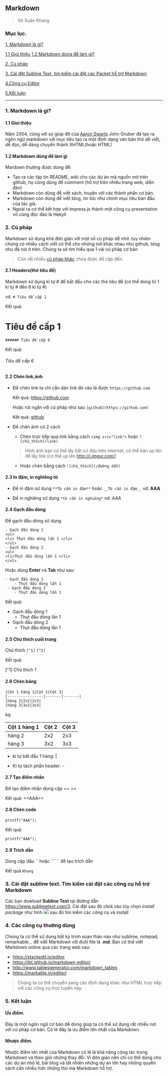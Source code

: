 ## Markdown

> Võ Xuân Khang

### Mục lục.

[1. Markdown là gì?](#gt)

[1.1 Gioi thiệu](#gioithieu)
[1.2 Markdown dùng để làm gì?](#tacdung)

[2. Cú pháp](#cuphap)

[3. Cài đặt Subline Text, tìm kiếm cài đặt các Packet hỗ trợ Markdown](#sublinetext)

[4.Công cụ Editor](#congcu)

[5.Kết luận](#ketluan)

-----------------------

### 1. Markdown là gì?

<a name='gioithieu'></a>

#### 1.1 Gioi thiệu

Năm 2004, cùng với sự giúp đỡ của [Aaron Swarts](https://vi.wikipedia.org/wiki/Aaron_Swartz) John Gruber đã tạo ra ngôn ngữ markdown với mục tiêu tạo ra một định dạng văn bản thô dễ viết, dễ đọc, dễ dàng chuyển thành XHTML(hoặc HTML)

<a name='tacdung'></a>

#### 1.2 Markdown dùng để làm gì

Mardown thường được dùng để:
- Tạo ra các tập tin README, wiki cho các dự án mã nguồn mở trên github, họ cũng dùng để comment (hỗ trợ trên nhiều trang web, diễn đàn)
- Markdown còn dùng để viết sách, truyện với các thành phần cơ bản.
- Markdown còn dùng để viết blog, tin tức như chính mục tiêu ban đầu của tác giả.
- Ngoài ra có thể kết hợp với impress.js thành một công cụ presentation vô cùng độc đáo là Hekyll

<a name='cuphap'></a>

### 2. Cú pháp

Markdown sử dụng khá đơn giản với một số cú pháp dễ nhớ. tuy nhiên chúng có nhiều cách viết có thể cho những nơi khác nhau như github, blog như đã nói ở trên. Chúng ta sẽ tìm hiểu qua 1 vài cú pháp cơ bản
> Còn rất nhiều [cú pháp khác](https://daringfireball.net/projects/markdown/syntax) chưa được đề cập đến.

#### 2.1 Headers(thẻ tiêu đề)

Markdown sử dụng kí tự # để bắt đầu cho các thẻ tiêu đề (có thể dùng từ 1 kí tự # đến 6 kí tự #)

vd: 
`# Tiêu đề cấp 1`

Kết quả: 
# Tiêu đề cấp 1


`###### Tiêu đề cấp 6`

Kết quả:
###### Tiêu đề cấp 6

#### 2.2 Chèn link,ảnh

- Để chèn link ta chỉ cần dán link đó vào là được `https://github.com`

	Kết quả: https://github.com

	Hoặc rút ngắn với cú pháp như sau `[github](https://github.com)`

	Kết quả: 
	[github](https://github.com)

- Để chèn ảnh có 2 cách

	- Chèn trực tiếp qua link bằng cách `<img src="link">` hoặc `![chú_thích](link)`
	> Hình ảnh bạn có thể lấy bất cứ đâu trên internet, có thể bạn up lên để lấy link (có thể up lên http://i.imgur.com/)

	- Hoặc chèn bằng cách `![chú_thích](/đường dẫn)`

#### 2.3 In đậm, in nghiêng từ

- Để in đậm sử dụng `**Từ cần in đậm**` hoặc `__Từ cần in đậm__`
	vd: **AAA**

- Để in nghiêng sử dụng `*từ cần in nghiêng*`
	vd: *AAA*

#### 2.4 Gạch đầu dòng

Để gạch đầu dòng sử dụng

```
- Gạch đầu dòng 1
<ul>
<li> Thụt đầu dòng lần 1 </li>
</ul>
- Gạch đầu dòng 2
<ul>
<li>Thụt đầu dòng lần 1 </li>
</ul>
```
 
Hoặc dùng **Enter** và __Tab__ như sau:

```
- Gạch đầu dòng 1
	- Thụt đầu dòng lần 1
 - Gạch đầu dòng 2
 	- Thụt đầu dòng lần 1
 ```

 Kết quả:
 
 - Gạch đầu dòng 1
 	- Thụt đầu dòng lần 1
 - Gạch đầu dòng 2
 	- Thụt đầu dòng lần 1


 #### 2.5 Chú thích cuối trang

 Chú thích `[^1]` `[^2]`

 Kết quả:

 [^1] Chú thích 1

 #### 2.6 Chèn bảng

 ```
|Cột 1 hàng 1|Cột 2|Cột 3|
|----------------|-------|-------|
|hàng 2|2x2|2x3|
|hàng 3|3x2|3x3|
```
kq:

|Cột 1 hàng 1|Cột 2|Cột 3|
|----------------|-------|-------|
|hàng 2|2x2|2x3|
|hàng 3|3x2|3x3|

- kí tự bắt đầu 1 hàng: |

- Kí tự tách phần header: -

#### 2.7 Tạo điểm nhấn

Để tạo điểm nhấn dùng cặp == ==
 
Kết quả: ==AAA==

#### 2.8 Chèn code

``` code
printf("AAA");
```
Kết quả:	
``` code
printf("AAA");
```

#### 2.9 Trích dẫn

Dùng cặp dấu `` hoặc `````` để tạo trích dẫn

Kết quả `Khang`

<a name="sublinetext"></a>

### 3. Cài đặt subline text. Tìm kiếm cài đặt các công cụ hỗ trợ Markdown

Các bạn dowload **Subline Text** tại đường dẫn https://www.sublimetext.com/3. Cài đặt sau đó click vào tùy chọn *install package* như hình
![](https://github.com/imxuankhang/Software/blob/master/Cpp/Markdown/img/img1.png)
 sau đó tìm kiếm các công cụ và install

<a name="congcu"></a>

### 4. Các công cụ thường dùng
Chúng ta có thể sử dụng bất kỳ trình soạn thảo nào như sublime, notepad, remarkable... để viết Markdown với đuôi file là **.md**. Bạn có thể viết Markdown online qua các trang web sau:

- https://stackedit.io/editor
- https://jbt.github.io/markdown-editor/
- http://www.tablesgenerator.com/markdown_tables
- https://markable.in/editor/

> Chúng ta có thể chuyển sang các định dạng khác như HTML trực tiếp với các công cụ trực tuyến này.

<a name="ketluan"></a>

### 5. Kết luận

#### Ưu điểm.
Đây là một ngôn ngữ cơ bản dễ dùng giúp ta có thể sử dụng rất nhiều nơi với cú pháp cơ bản. Có lẽ đây là ưu điểm lớn nhất của Markdown.
#### Nhược điểm.
Nhược điểm lớn nhất của Markdown có lẽ là khả năng cộng tác trong Markdown và theo giỏi những thay đổi. Vì đơn giản nên chỉ có thể dùng cho các dự án nhỏ lẻ, bài blog và tất nhiên những dự án lớn hay những quyển sách cần nhiều hơn những thứ mà Markdown hỗ trợ.